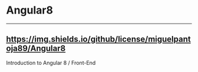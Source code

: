 # Angular8
---
https://img.shields.io/github/license/miguelpantoja89/Angular8
---
Introduction to Angular 8 / Front-End 
